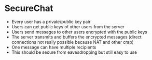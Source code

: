SecureChat
==========

* Every user has a private/public key pair
* Users can get public keys of other users from the server
* Users send messages to other users encrypted with the public keys
* The server transmits and buffers the encrypted messages (direct connections not really possible because NAT and other crap)
* One message can have multiple recipients
* This should be secure from eavesdropping but still easy to use
